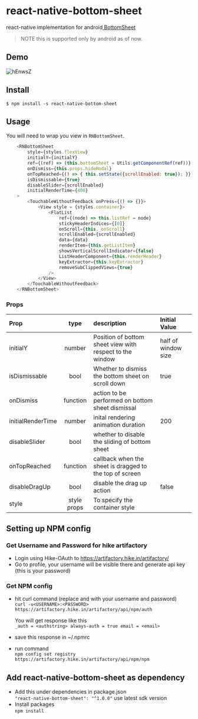 # react-native-bottom-sheet


react-native implementation for android[ BottomSheet](https://material.io/develop/android/components/bottom-sheet-behavior/ " BottomSheet")

>NOTE this is supported only by android as of now.

## Demo

![hEnwsZ](https://i.makeagif.com/media/9-28-2018/hEnwsZ.gif)

## Install

`$ npm install -s react-native-bottom-sheet`

## Usage

You will need to wrap you view in `RNBottomSheet`.

```javascript
	<RNBottomSheet
		style={styles.flexView}
		initialY={initialY}
		ref={(ref) => (this.bottomSheet = Utils.getComponentRef(ref))}
		onDismiss={this.props.hideModal}
		onTopReached={() => { this.setState({scrollEnabled: true}); }}
		isDismissable={true}
		disableSlider={scrollEnabled}
		initialRenderTime={400}
	>
		<TouchableWithoutFeedback onPress={() => {}}>
			<View style = {styles.container}>
				<FlatList
					ref={(node) => this.listRef = node}
					stickyHeaderIndices={[0]}
					onScroll={this._onScroll}
					scrollEnabled={scrollEnabled}
					data={data}
					renderItem={this.getListItem}
					showsVerticalScrollIndicator={false}
					ListHeaderComponent={this.renderHeader}
					keyExtractor={this.keyExtractor}
					removeSubClippedViews={true}
				/>
			</View>
		</TouchableWithoutFeedback>
	</RNBottomSheet>
```

### Props
| Prop  | type  | description | Initial Value |
| :------------ |:-----:| :---------|  :----|
| initialY      | number | Position of bottom sheet view with respect to the window |half of window size|
| isDismissable      | bool        |  Whether to dismiss the bottom sheet on scroll down  | true |
| onDismiss | function        | action to be performed on bottom sheet dismissal ||
| initialRenderTime | number        | inital rendering animation duration | 200 |
| disableSlider | bool        | whether to disable the sliding of bottom sheet ||
| onTopReached | function        | callback when the sheet is dragged to the top of screen ||
| disableDragUp | bool        | disable the drag up action | false|
|style| style props | To specify the container style||

## Setting up NPM config

### Get Username and Password for hike artifactory
* Login using Hike-OAuth to https://artifactory.hike.in/artifactory/
* Go to profile, your username will be visible there and generate api key (this is your password)

### Get NPM config
* hit curl command (replace <USERNAME> and <PASSWORD> with your username and password)  
  `curl -u<USERNAME>:<PASSWORD> https://artifactory.hike.in/artifactory/api/npm/auth`    

  You will get response like this    
  `_auth = <authstring>
   always-auth = true
   email = <email>`   
* save this response in ~/.npmrc
* run command    
   `npm config set registry https://artifactory.hike.in/artifactory/api/npm/npm`    
    
    
## Add react-native-bottom-sheet as dependency
* Add this under dependencies in package.json    
  `"react-native-bottom-sheet": "^1.0.0"` use latest sdk version
* Install packages    
  `npm install`
